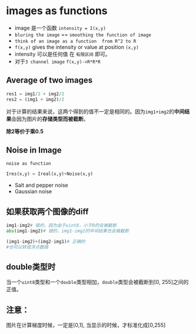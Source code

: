 # images as functions

* image 是一个函数 `intensity = I(x,y)`
* `bluring the image` == `smoothing the function of image`
* `think of an image as a function  from R^2 to R`
* `f(x,y)` gives the intensity or value at position `(x,y)`
* intensity 可以是任何值 在 `有限区间` 即可。
* 对于`3 channel image` `f(x,y)->R*R*R`

## Average of two images

```python
res1 = img1/2 + img2/2
res2 = (img1 + img2)/2

```
对于计算的结果来说，这两个得到的值不一定是相同的。因为`img1+img2`的**中间结果**会因为图片的**存储类型而被截断**。

**除2等价于乘0.5**

## Noise in Image
`noise as function`
```python
Ires(x,y) = Ireal(x,y)+Noise(x,y)
```
* Salt and pepper noise
* Gaussian noise

## 如果获取两个图像的diff
```python
img1-img2# 错的，因为由于uint8，小于0的会被截断
abs(img1-img2)# 错的，img1-img2的中间结果也会被截断

(img1-img2)+(img2-img1)# 正确的
#也可以转成浮点数搞
```

## double类型时
当一个`uint8`类型和一个`double`类型相加，`double`类型会被截断到[0, 255]之间的正值。

## 注意：
图片在计算梯度时候，一定是[0,1], 当显示的时候，才标准化成[0,255]
